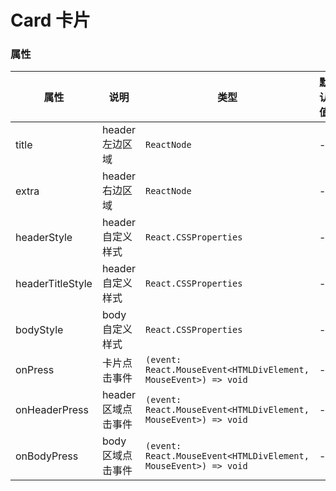 # Card 卡片

<code src="./demos/demo1.tsx"></code>

### 属性

| 属性           | 说明                | 类型                                                            | 默认值 |
|--------------| ------------------- | --------------------------------------------------------------- | ------ |
| title        | header 左边区域     | `ReactNode`                                                     | -      |
| extra        | header 右边区域     | `ReactNode`                                                     | -      |
| headerStyle  | header 自定义样式   | `React.CSSProperties`                                           | -      |
| headerTitleStyle  | header 自定义样式   | `React.CSSProperties`                                           | -      |
| bodyStyle    | body 自定义样式     | `React.CSSProperties`                                           | -      |
| onPress      | 卡片点击事件        | `(event: React.MouseEvent<HTMLDivElement, MouseEvent>) => void` | -      |
| onHeaderPress | header 区域点击事件 | `(event: React.MouseEvent<HTMLDivElement, MouseEvent>) => void` | -      |
| onBodyPress  | body 区域点击事件   | `(event: React.MouseEvent<HTMLDivElement, MouseEvent>) => void` | -      |
